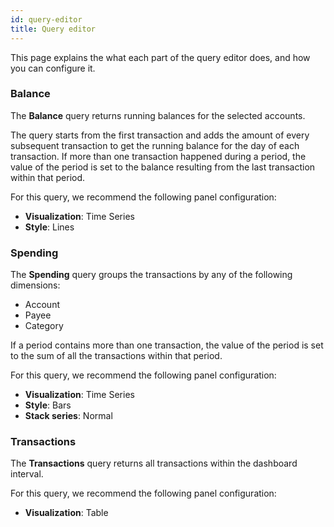 ```yaml
---
id: query-editor
title: Query editor
---
```


This page explains the what each part of the query editor does, and how you can configure it.

### Balance

The **Balance** query returns running balances for the selected accounts.

The query starts from the first transaction and adds the amount of every subsequent transaction to get the running balance for the day of each transaction. If more than one transaction happened during a period, the value of the period is set to the balance resulting from the last transaction within that period.

For this query, we recommend the following panel configuration:

- **Visualization**: Time Series
- **Style**: Lines

### Spending

The **Spending** query groups the transactions by any of the following dimensions:

- Account
- Payee
- Category

If a period contains more than one transaction, the value of the period is set to the sum of all the transactions within that period.

For this query, we recommend the following panel configuration:

- **Visualization**: Time Series
- **Style**: Bars
- **Stack series**: Normal

### Transactions

The **Transactions** query returns all transactions within the dashboard interval.

For this query, we recommend the following panel configuration:

- **Visualization**: Table
